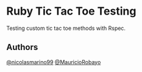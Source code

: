 # Ruby Tic Tac Toe Testing

Testing custom tic tac toe methods with Rspec.

## Authors

[@nicolasmarino99](https://github.com/nicolasmarino99/)
[@MauricioRobayo](https://github.com/MauricioRobayo/)
